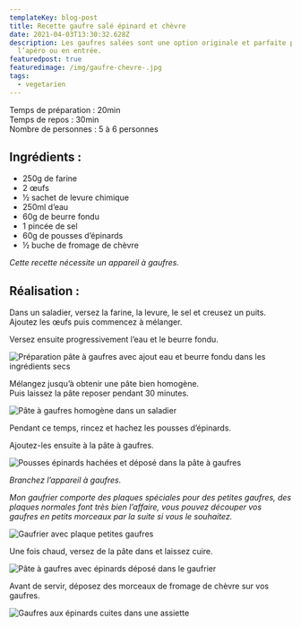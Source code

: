 ```yaml
---
templateKey: blog-post
title: Recette gaufre salé épinard et chèvre
date: 2021-04-03T13:30:32.628Z
description: Les gaufres salées sont une option originale et parfaite pour
  l’apéro ou en entrée.
featuredpost: true
featuredimage: /img/gaufre-chevre-.jpg
tags:
  - vegetarien
---
```

Temps de préparation : 20min\
Temps de repos : 30min\
Nombre de personnes : 5 à 6 personnes

## Ingrédients :

* 250g de farine
* 2 œufs
* ½ sachet de levure chimique
* 250ml d’eau
* 60g de beurre fondu
* 1 pincée de sel
* 60g de pousses d’épinards
* ½ buche de fromage de chèvre

*Cette recette nécessite un appareil à gaufres.*

## Réalisation :

Dans un saladier, versez la farine, la levure, le sel et creusez un puits.\
Ajoutez les œufs puis commencez à mélanger.

Versez ensuite progressivement l’eau et le beurre fondu.

![Préparation pâte à gaufres avec ajout eau et beurre fondu dans les ingrédients secs](/img/pate-a-gauffee.jpg "Préparation pâte à gaufres ")

Mélangez jusqu’à obtenir une pâte bien homogène.\
Puis laissez la pâte reposer pendant 30 minutes.

![Pâte à gaufres homogène dans un saladier](/img/pate-a-gauffre-fini.jpg "Pâte à gaufres ")

Pendant ce temps, rincez et hachez les pousses d’épinards.

Ajoutez-les ensuite à la pâte à gaufres.

![Pousses épinards hachées et déposé dans la pâte à gaufres ](/img/pate-a-gaufre-avec-epinard.jpg "Pâte à gaufres avec épinards ")

*Branchez l’appareil à gaufres.*

*Mon gaufrier comporte des plaques spéciales pour des petites gaufres, des plaques normales font très bien l’affaire, vous pouvez découper vos gaufres en petits morceaux par la suite si vous le souhaitez.*

![Gaufrier avec plaque petites gaufres ](/img/gaufrier-.jpg "Gaufrier ")

Une fois chaud, versez de la pâte dans et laissez cuire.

![Pâte à gaufres avec épinards déposé dans le gaufrier ](/img/cuisson-gaufre.jpg "Cuisson gaufres ")

Avant de servir, déposez des morceaux de fromage de chèvre sur vos gaufres.  

![Gaufres aux épinards cuites dans une assiette ](/img/gaufre-cuite.jpg "Gaufres cuites ")